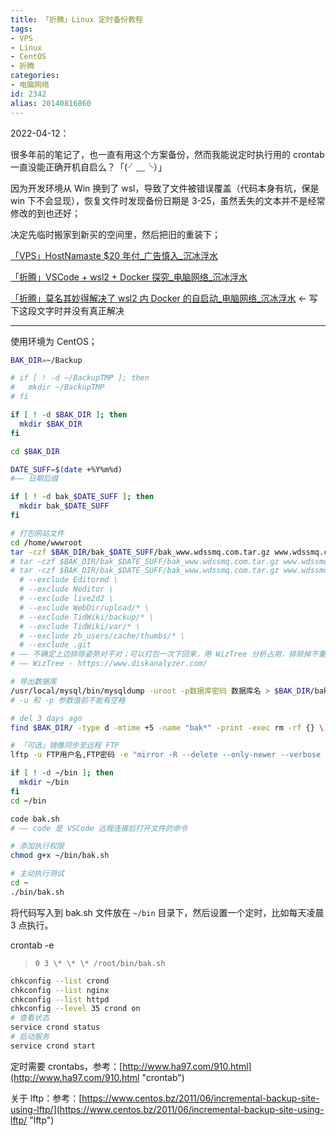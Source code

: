 ```yaml
---
title: 「折腾」Linux 定时备份教程
tags:
- VPS
- Linux
- CentOS
- 折腾
categories:
- 电脑网络
id: 2342
alias: 20140816860
---
```


2022-04-12：

很多年前的笔记了，也一直有用这个方案备份，然而我能说定时执行用的 crontab 一直没能正确开机自启么？「(╯﹏╰）」

因为开发环境从 Win 换到了 wsl，导致了文件被错误覆盖（代码本身有坑，保是 win 下不会显现），恢复文件时发现备份日期是 3-25，虽然丢失的文本并不是经常修改的到也还好；

<!--more-->

决定先临时搬家到新买的空间里，然后把旧的重装下；

[「VPS」HostNamaste $20 年付\_广告慎入\_沉冰浮水](https://www.wdssmq.com/post/20220331233.html "「VPS」HostNamaste $20 年付\_广告慎入\_沉冰浮水")

[「折腾」VSCode + wsl2 + Docker 探究\_电脑网络\_沉冰浮水](https://www.wdssmq.com/post/20220211184.html "「折腾」VSCode + wsl2 + Docker 探究\_电脑网络\_沉冰浮水")

[「折腾」莫名其妙得解决了 wsl2 内 Docker 的自启动\_电脑网络\_沉冰浮水](https://www.wdssmq.com/post/20140328160.html "「折腾」莫名其妙得解决了 wsl2 内 Docker 的自启动\_电脑网络\_沉冰浮水") ← 写下这段文字时并没有真正解决

------

使用环境为 CentOS；

```bash
BAK_DIR=~/Backup

# if [ ! -d ~/BackupTMP ]; then
#   mkdir ~/BackupTMP
# fi

if [ ! -d $BAK_DIR ]; then
  mkdir $BAK_DIR
fi

cd $BAK_DIR

DATE_SUFF=$(date +%Y%m%d)
#—— 日期后缀

if [ ! -d bak_$DATE_SUFF ]; then
  mkdir bak_$DATE_SUFF
fi

# 打包网站文件
cd /home/wwwroot
tar -czf $BAK_DIR/bak_$DATE_SUFF/bak_www.wdssmq.com.tar.gz www.wdssmq.com
# tar -czf $BAK_DIR/bak_$DATE_SUFF/bak_www.wdssmq.com.tar.gz www.wdssmq.com --exclude .git
# tar -czf $BAK_DIR/bak_$DATE_SUFF/bak_www.wdssmq.com.tar.gz www.wdssmq.com \
  # --exclude Editormd \
  # --exclude Neditor \
  # --exclude live2d2 \
  # --exclude WebDir/upload/* \
  # --exclude TidWiki/backup/* \
  # --exclude TidWiki/var/* \
  # --exclude zb_users/cache/thumbs/* \
  # --exclude .git
# —— 不确定上边排除姿势对不对；可以打包一次下回来，用 WizTree 分析占用，排除掉不重要的部分
# —— WizTree - https://www.diskanalyzer.com/

# 导出数据库
/usr/local/mysql/bin/mysqldump -uroot -p数据库密码 数据库名 > $BAK_DIR/bak_$DATE_SUFF/db_www.wdssmq.com.sql.gz
# -u 和 -p 参数值前不能有空格

# del 3 days ago
find $BAK_DIR/ -type d -mtime +5 -name "bak*" -print -exec rm -rf {} \;

# 「可选」镜像同步至远程 FTP
lftp -u FTP用户名,FTP密码 -e "mirror -R --delete --only-newer --verbose $BAK_DIR /远程目录;exit" www.FTP地址.com
```

```bash
if [ ! -d ~/bin ]; then
  mkdir ~/bin
fi
cd ~/bin

code bak.sh
# —— code 是 VSCode 远程连接后打开文件的命令

# 添加执行权限
chmod g+x ~/bin/bak.sh

# 主动执行测试
cd ~
./bin/bak.sh
```

将代码写入到 bak.sh 文件放在 `~/bin` 目录下，然后设置一个定时，比如每天凌晨 3 点执行。

crontab -e

> `0 3 \* \* \* /root/bin/bak.sh`

```bash
chkconfig --list crond
chkconfig --list nginx
chkconfig --list httpd
chkconfig --level 35 crond on
# 查看状态
service crond status
# 启动服务
service crond start
```

定时需要 crontabs，参考：[http://www.ha97.com/910.html](http://www.ha97.com/910.html "crontab")

关于 lftp：参考：[https://www.centos.bz/2011/06/incremental-backup-site-using-lftp/](https://www.centos.bz/2011/06/incremental-backup-site-using-lftp/ "lftp")
